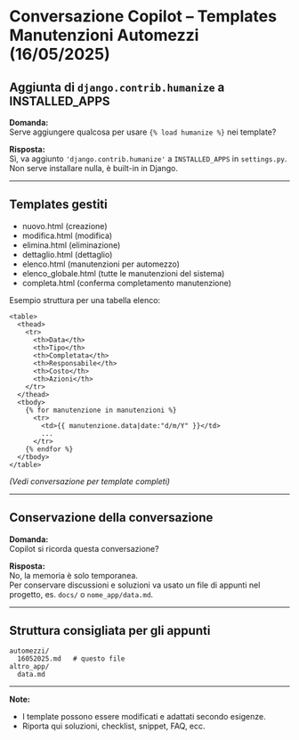 # Conversazione Copilot – Templates Manutenzioni Automezzi (16/05/2025)

## Aggiunta di `django.contrib.humanize` a INSTALLED_APPS
**Domanda:**  
Serve aggiungere qualcosa per usare `{% load humanize %}` nei template?

**Risposta:**  
Sì, va aggiunto `'django.contrib.humanize'` a `INSTALLED_APPS` in `settings.py`.  
Non serve installare nulla, è built-in in Django.

---

## Templates gestiti

- nuovo.html (creazione)
- modifica.html (modifica)
- elimina.html (eliminazione)
- dettaglio.html (dettaglio)
- elenco.html (manutenzioni per automezzo)
- elenco_globale.html (tutte le manutenzioni del sistema)
- completa.html (conferma completamento manutenzione)

Esempio struttura per una tabella elenco:
```django
<table>
  <thead>
    <tr>
      <th>Data</th>
      <th>Tipo</th>
      <th>Completata</th>
      <th>Responsabile</th>
      <th>Costo</th>
      <th>Azioni</th>
    </tr>
  </thead>
  <tbody>
    {% for manutenzione in manutenzioni %}
      <tr>
        <td>{{ manutenzione.data|date:"d/m/Y" }}</td>
        ...
      </tr>
    {% endfor %}
  </tbody>
</table>
```
*(Vedi conversazione per template completi)*

---

## Conservazione della conversazione

**Domanda:**  
Copilot si ricorda questa conversazione?

**Risposta:**  
No, la memoria è solo temporanea.  
Per conservare discussioni e soluzioni va usato un file di appunti nel progetto, es. `docs/` o `nome_app/data.md`.

---

## Struttura consigliata per gli appunti

```
automezzi/
  16052025.md   # questo file
altro_app/
  data.md
```

---

**Note:**  
- I template possono essere modificati e adattati secondo esigenze.
- Riporta qui soluzioni, checklist, snippet, FAQ, ecc.